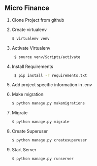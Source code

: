 Micro Finance 
---
1. Clone Project from github
2. Create virtualenv
      ```sh
    $ virtualenv venv
    ```
3. Activate Virtualenv
   ```sh
    $ source venv/Scripts/activate
    ```
4. Install Requirements
   ```sh
    $ pip install -r requirements.txt
    ```

5. Add project specific information in .env
6. Make migration
    ```sh
    $ python manage.py makemigrations
    ```
7. Migrate
    ```sh
    $ python manage.py migrate
    ```
8. Create Superuser
    ```sh
    $ python manage.py createsuperuser
    ```
9. Start Server
    ```sh
    $ python manage.py runserver
    ```
